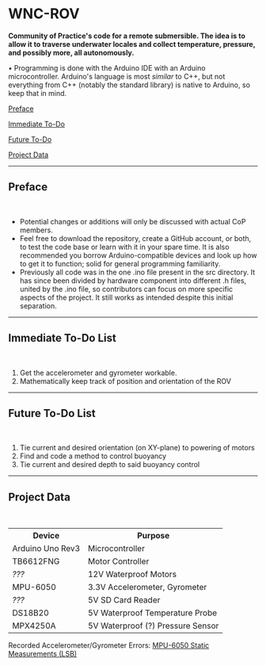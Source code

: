 # WNC-ROV
<p><b>Community of Practice's code for a remote submersible. The idea is to allow it to traverse underwater locales and collect temperature, pressure, and possibly more, all autonomously.</b></p>
<p>• Programming is done with the Arduino IDE with an Arduino microcontroller. Arduino's language is most <i>similar</i> to C++, but not everything from C++ (notably the standard library) is native to Arduino, so keep that in mind.</p>
<p><a href="#section1">Preface</a></p>
<p><a href="#section2">Immediate To-Do</a></p>
<p><a href="#section3">Future To-Do</a></p>
<p><a href="#section4">Project Data</a></p>
<hr />
<h2 id="section1">Preface</h2><br />
<ul>
	<li>Potential changes or additions will only be discussed with actual CoP members.</li>
	<li>Feel free to download the repository, create a GitHub account, or both, to test the code base or learn with it in your spare time. It is also recommended you borrow Arduino-compatible devices and look up how to get it to function; solid for general programming familiarity.</li>
	<li>Previously all code was in the one .ino file present in the src directory. It has since been divided by hardware component into different .h files, united by the .ino file, so contributors can focus on more specific aspects of the project. It still works as intended despite this initial separation.</li>
</ul>
<hr />
<h2 id="section2">Immediate To-Do List</h2><br />
<ol>
	<li>Get the accelerometer and gyrometer workable.</li>
	<li>Mathematically keep track of position and orientation of the ROV</li>
</ol>
<hr />
<h2 id="section3">Future To-Do List</h2><br />
<ol>
	<li>Tie current and desired orientation (on XY-plane) to powering of motors</li>
	<li>Find and code a method to control buoyancy</li>
	<li>Tie current and desired depth to said buoyancy control</li>
</ol>
<hr />
<h2 id="section4">Project Data</h2><br />
<table>
	<tr>
		<th>Device</th>
		<th>Purpose</th>
	</tr>
	<tr>
		<td>Arduino Uno Rev3</td>
		<td>Microcontroller</td>
	</tr>
	<tr>
		<td>TB6612FNG</td>
		<td>Motor Controller</td>
	</tr>
	<tr>
		<td><i>???</i></td>
		<td>12V Waterproof Motors</td>
	</tr>
	<tr>
		<td>MPU-6050</td>
		<td>3.3V Accelerometer, Gyrometer</td>
	</tr>
	<tr>
		<td><i>???</i></td>
		<td>5V SD Card Reader</td>
	</tr>
	<tr>
		<td>DS18B20</td>
		<td>5V Waterproof Temperature Probe</td>
	</tr>
	<tr>
		<td>MPX4250A</td>
		<td>5V Waterproof (?) Pressure Sensor</td>
	</tr>
</table>
<p>Recorded Accelerometer/Gyrometer Errors: <a href="https://docs.google.com/spreadsheets/d/1X6XxIqIN3YmBvOW2JnSpvIH72xGgN9qytv67VfxdVCs/edit?usp=sharing">MPU-6050 Static Measurements (LSB)</a></p>
